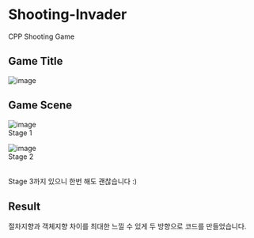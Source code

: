 # Shooting-Invader
CPP Shooting Game

## Game Title
![image](https://github.com/CodingPythonMan/Shooting-Invader/assets/27558778/8fa1a6d1-d749-4cee-8183-b8ef15309ec9)

## Game Scene
![image](https://github.com/CodingPythonMan/Shooting-Invader/assets/27558778/8b6912e9-fdc7-4693-8cc8-406ed581b214)
<br>Stage 1

![image](https://github.com/CodingPythonMan/Shooting-Invader/assets/27558778/5f122bc3-451d-4de7-8242-5df1292340ba)
<br>Stage 2

<br>Stage 3까지 있으니 한번 해도 괜찮습니다 :)

## Result 
절차지향과 객체지향 차이를 최대한 느낄 수 있게 두 방향으로 코드를 만들었습니다.
